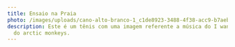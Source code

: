 ```yaml
---
title: Ensaio na Praia
photo: /images/uploads/cano-alto-branco-1_c1de8923-3488-4f38-acc9-b7aeb6e909d3.webp
description: Este é um tênis com uma imagem referente a música do I wanna know
  do arctic monkeys.
---
```


